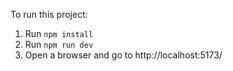 To run this project:

1. Run `npm install`
2. Run `npm run dev`
3. Open a browser and go to http://localhost:5173/